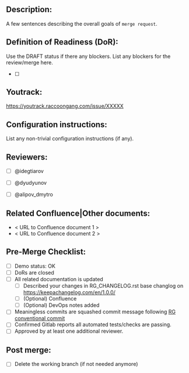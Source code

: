 ## Description:

A few sentences describing the overall goals of `merge request`.

## Definition of Readiness (DoR):
Use the DRAFT status if there any blockers.
List any blockers for the review/merge here.

- [ ] 

## Youtrack:

https://youtrack.raccoongang.com/issue/XXXXX

## Configuration instructions:

List any non-trivial configuration instructions (if any).

## Reviewers:
- [ ] @idegtiarov
- [ ] @dyudyunov
- [ ] @alipov_dmytro


## Related Confluence|Other documents:
- < URL to Confluence document 1 >
- < URL to Confluence document 2 >

## Pre-Merge Checklist:

- [ ] Demo status: OK
- [ ] DoRs are closed
- [ ] All related documentation is updated
  - [ ] Described your changes in RG_CHANGELOG.rst
  base changlog on https://keepachangelog.com/en/1.0.0/
  - [ ] (Optional) Confluence
  - [ ] (Optional) DevOps notes added
- [ ] Meaningless commits are squashed commit message following
 [RG conventional commit](https://raccoongang.atlassian.net/wiki/spaces/PSC/pages/2662006787/RG+Delivery+Solutions+Conventional+Commits)
- [ ] Confirmed Gitlab reports all automated tests/checks are passing.
- [ ] Approved by at least one additional reviewer.

## Post merge:
- [ ] Delete the working branch (if not needed anymore)
